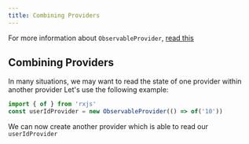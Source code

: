 ```yaml
---
title: Combining Providers
---
```

For more information about `ObservableProvider`, [read this](/docs/concepts/providers)

## Combining Providers
In many situations, we may want to read the state of one provider within another provider
Let's use the following example:
```typescript
import { of } from 'rxjs'
const userIdProvider = new ObservableProvider(() => of('10'))
```

We can now create another provider which is able to read our `userIdProvider`

```typescript
```
